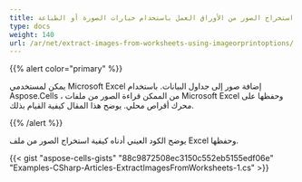 ```yaml
---
title: استخراج الصور من الأوراق العمل باستخدام خيارات الصورة أو الطباعة
type: docs
weight: 140
url: /ar/net/extract-images-from-worksheets-using-imageorprintoptions/
---
```


{{% alert color="primary" %}} 

يمكن لمستخدمي Microsoft Excel إضافة صور إلى جداول البيانات. باستخدام Aspose.Cells ، من الممكن قراءة الصور من ملفات Microsoft Excel وحفظها على محرك أقراص محلي. يوضح هذا المقال كيفية القيام بذلك.

{{% /alert %}} 

يوضح الكود العيني أدناه كيفية استخراج الصور من ملف Excel وحفظها.



{{< gist "aspose-cells-gists" "88c9872508ec3150c552eb5155edf06e" "Examples-CSharp-Articles-ExtractImagesFromWorksheets-1.cs" >}}
